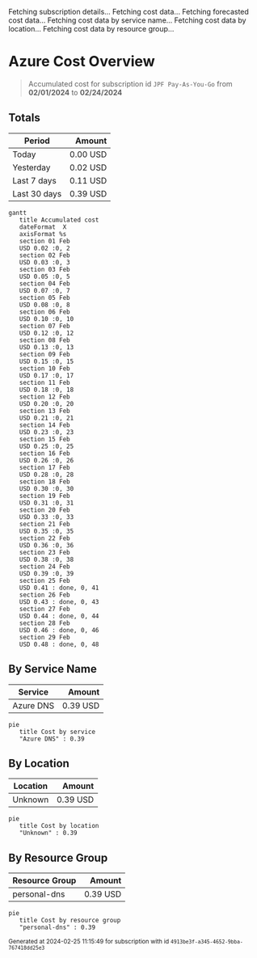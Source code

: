 Fetching subscription details...
Fetching cost data...
Fetching forecasted cost data...
Fetching cost data by service name...
Fetching cost data by location...
Fetching cost data by resource group...
# Azure Cost Overview

> Accumulated cost for subscription id `JPF Pay-As-You-Go` from **02/01/2024** to **02/24/2024**

## Totals

|Period|Amount|
|---|---:|
|Today|0.00 USD|
|Yesterday|0.02 USD|
|Last 7 days|0.11 USD|
|Last 30 days|0.39 USD|

```mermaid
gantt
   title Accumulated cost
   dateFormat  X
   axisFormat %s
   section 01 Feb
   USD 0.02 :0, 2
   section 02 Feb
   USD 0.03 :0, 3
   section 03 Feb
   USD 0.05 :0, 5
   section 04 Feb
   USD 0.07 :0, 7
   section 05 Feb
   USD 0.08 :0, 8
   section 06 Feb
   USD 0.10 :0, 10
   section 07 Feb
   USD 0.12 :0, 12
   section 08 Feb
   USD 0.13 :0, 13
   section 09 Feb
   USD 0.15 :0, 15
   section 10 Feb
   USD 0.17 :0, 17
   section 11 Feb
   USD 0.18 :0, 18
   section 12 Feb
   USD 0.20 :0, 20
   section 13 Feb
   USD 0.21 :0, 21
   section 14 Feb
   USD 0.23 :0, 23
   section 15 Feb
   USD 0.25 :0, 25
   section 16 Feb
   USD 0.26 :0, 26
   section 17 Feb
   USD 0.28 :0, 28
   section 18 Feb
   USD 0.30 :0, 30
   section 19 Feb
   USD 0.31 :0, 31
   section 20 Feb
   USD 0.33 :0, 33
   section 21 Feb
   USD 0.35 :0, 35
   section 22 Feb
   USD 0.36 :0, 36
   section 23 Feb
   USD 0.38 :0, 38
   section 24 Feb
   USD 0.39 :0, 39
   section 25 Feb
   USD 0.41 : done, 0, 41
   section 26 Feb
   USD 0.43 : done, 0, 43
   section 27 Feb
   USD 0.44 : done, 0, 44
   section 28 Feb
   USD 0.46 : done, 0, 46
   section 29 Feb
   USD 0.48 : done, 0, 48
```

## By Service Name

|Service|Amount|
|---|---:|
|Azure DNS|0.39 USD|

```mermaid
pie
   title Cost by service
   "Azure DNS" : 0.39
```

## By Location

|Location|Amount|
|---|---:|
|Unknown|0.39 USD|

```mermaid
pie
   title Cost by location
   "Unknown" : 0.39
```

## By Resource Group

|Resource Group|Amount|
|---|---:|
|personal-dns|0.39 USD|

```mermaid
pie
   title Cost by resource group
   "personal-dns" : 0.39
```

<sup>Generated at 2024-02-25 11:15:49 for subscription with id `4913be3f-a345-4652-9bba-767418dd25e3`</sup>
